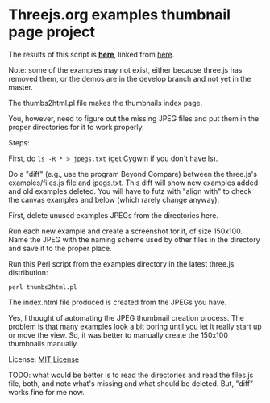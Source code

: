 Threejs.org examples thumbnail page project
===========================================

The results of this script is **[here](http://www.realtimerendering.com/threejs/)**, linked from [here](http://www.realtimerendering.com/webgl.html).

Note: some of the examples may not exist, either because three.js has removed them, or the demos are in the develop branch and not yet in the master.

The thumbs2html.pl file makes the thumbnails index page.

You, however, need to figure out the missing JPEG files and put them in the proper directories for it to work properly.

Steps:

First, do `ls -R * > jpegs.txt` (get [Cygwin](https://www.cygwin.com/) if you don't have ls).

Do a "diff" (e.g., use the program Beyond Compare) between the three.js's examples/files.js
file and jpegs.txt. This diff will show new examples added and old examples deleted. You
will have to futz with "align with" to check the canvas examples and below (which rarely
change anyway).

First, delete unused examples JPEGs from the directories here.

Run each new example and create a screenshot for it, of size 150x100. Name the JPEG with
the naming scheme used by other files in the directory and save it to the proper place.

Run this Perl script from the examples directory in the latest three.js distribution:

  `perl thumbs2html.pl`

The index.html file produced is created from the JPEGs you have.

Yes, I thought of automating the JPEG thumbnail creation process. The problem is that many
examples look a bit boring until you let it really start up or move the view. So, it was
better to manually create the 150x100 thumbnails manually.

License: [MIT License](https://en.wikipedia.org/wiki/MIT_License#License_terms)

TODO: what would be better is to read the directories and read the files.js file, both, and
note what's missing and what should be deleted. But, "diff" works fine for me now.
